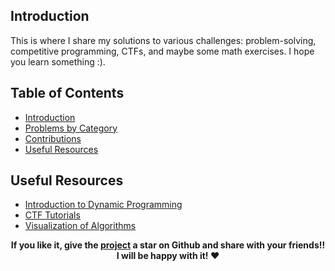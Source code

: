 ## Introduction
<p > 
  This is where I share my solutions to various challenges: problem-solving, competitive programming, CTFs, and maybe some math exercises.
  I hope you learn something :).
  </b>
<p/>


## Table of Contents
- [Introduction](#introduction)
- [Problems by Category](#problems-by-category)
- [Contributions](#contributions)
- [Useful Resources](#useful-resources)


## Useful Resources
- [Introduction to Dynamic Programming](https://www.geeksforgeeks.org/dynamic-programming/)
- [CTF Tutorials](https://ctftime.org/)
- [Visualization of Algorithms](https://visualgo.net/en)


<p align="center">
   	<b>
		If you like it, give the <a href="https://github.com/sidichrifahmedmaadh/MySolvings"> project</a>  a star on Github and 
		share with your friends!! I will be happy with it! ❤️
	</b>
</p>
